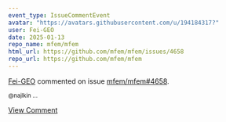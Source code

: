 ```yaml
---
event_type: IssueCommentEvent
avatar: "https://avatars.githubusercontent.com/u/194184317?"
user: Fei-GEO
date: 2025-01-13
repo_name: mfem/mfem
html_url: https://github.com/mfem/mfem/issues/4658
repo_url: https://github.com/mfem/mfem
---
```


<a href='https://github.com/Fei-GEO' target='_blank'>Fei-GEO</a> commented on issue <a href='https://github.com/mfem/mfem/issues/4658' target='_blank'>mfem/mfem#4658</a>.

<small>@najlkin ...</small>

<a href='https://github.com/mfem/mfem/issues/4658' target='_blank'>View Comment</a>